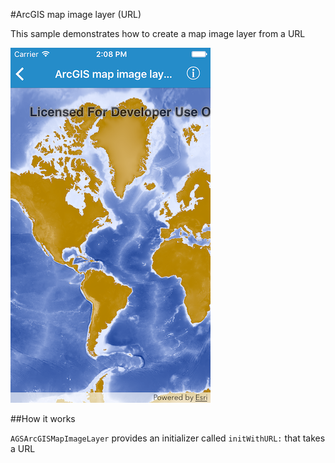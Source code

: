 #ArcGIS map image layer (URL)

This sample demonstrates how to create a map image layer from a URL

![](image1.png)

##How it works

`AGSArcGISMapImageLayer` provides an initializer called `initWithURL:` that takes a URL




